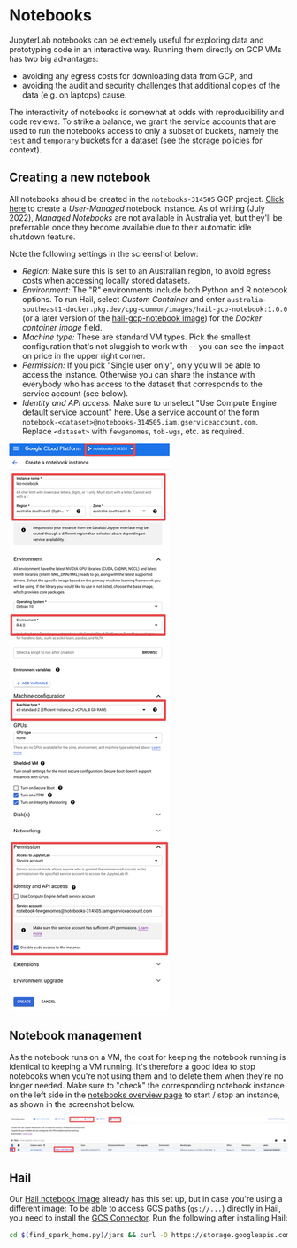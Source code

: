 # Notebooks

JupyterLab notebooks can be extremely useful for exploring data and prototyping code in an interactive way. Running them directly on GCP VMs has two big advantages:

- avoiding any egress costs for downloading data from GCP, and
- avoiding the audit and security challenges that additional copies of the data (e.g. on laptops) cause.

The interactivity of notebooks is somewhat at odds with reproducibility and code reviews. To strike a balance, we grant the service accounts that are used to run the notebooks access to only a subset of buckets, namely the `test` and `temporary` buckets for a dataset (see the [storage policies](storage_policies) for context).

## Creating a new notebook

All notebooks should be created in the `notebooks-314505` GCP project. [Click here](https://console.cloud.google.com/vertex-ai/workbench/create-instance?project=notebooks-314505) to create a _User-Managed_ notebook instance. As of writing (July 2022), _Managed Notebooks_ are not available in Australia yet, but they'll be preferrable once they become available due to their automatic idle shutdown feature.

Note the following settings in the screenshot below:

- _Region_: Make sure this is set to an Australian region, to avoid egress costs when accessing locally stored datasets.
- _Environment:_ The "R" environments include both Python and R notebook options. To run Hail, select _Custom Container_ and enter `australia-southeast1-docker.pkg.dev/cpg-common/images/hail-gcp-notebook:1.0.0` (or a later version of the [hail-gcp-notebook image](https://github.com/populationgenomics/images/blob/main/images/hail-gcp-notebook/Dockerfile)) for the _Docker container image_ field.
- _Machine type:_ These are standard VM types. Pick the smallest configuration that's not sluggish to work with -- you can see the impact on price in the upper right corner.
- _Permission:_ If you pick "Single user only", only you will be able to access the instance. Otherwise you can share the instance with everybody who has access to the dataset that corresponds to the service account (see below).
- _Identity and API access:_ Make sure to unselect "Use Compute Engine default service account" here. Use a service account of the form `notebook-<dataset>@notebooks-314505.iam.gserviceaccount.com`. Replace `<dataset>` with `fewgenomes`, `tob-wgs`, etc. as required.

![notebook creation](figures/notebook_creation.png)

## Notebook management

As the notebook runs on a VM, the cost for keeping the notebook running is identical to keeping a VM running. It's therefore a good idea to stop notebooks when you're not using them and to delete them when they're no longer needed. Make sure to "check" the corresponding notebook instance on the left side in the [notebooks overview page](https://console.cloud.google.com/vertex-ai/notebooks/list/instances?project=notebooks-314505) to start / stop an instance, as shown in the screenshot below.

![notebook management](figures/notebook_management.png)

## Hail

Our [Hail notebook image](https://github.com/populationgenomics/images/blob/main/images/hail-gcp-notebook/Dockerfile) already has this set up, but in case you're using a different image: To be able to access GCS paths (`gs://...`) directly in Hail, you need to install the [GCS Connector](https://github.com/GoogleCloudDataproc/hadoop-connectors/tree/master/gcs). Run the following after installing Hail:

```bash
cd $(find_spark_home.py)/jars && curl -O https://storage.googleapis.com/hadoop-lib/gcs/gcs-connector-hadoop2-2.0.1.jar && cd -
```
